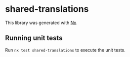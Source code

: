 # shared-translations

This library was generated with [Nx](https://nx.dev).

## Running unit tests

Run `nx test shared-translations` to execute the unit tests.
